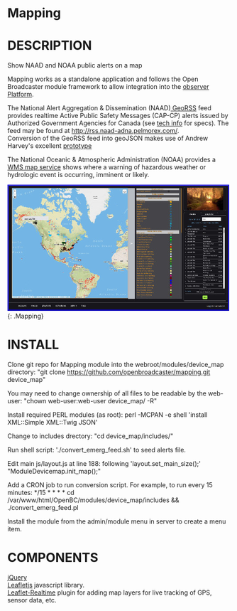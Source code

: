 Mapping
=====

DESCRIPTION
===========
Show NAAD and NOAA public alerts on a map

Mapping works as a standalone application and follows the Open Broadcaster module framework to allow integration into the <a href="https://github.com/openbroadcaster/observer"> observer Platform</a>.

The National Alert Aggregation & Dissemination (NAAD)<a href="https://alerts.pelmorex.com/other-resource/"> GeoRSS</a> feed provides realtime Active Public Safety Messages (CAP-CP) alerts issued by Authorized Government Agencies for Canada (see <a href="https://alerts.pelmorex.com/techinfo/">tech info</a> for specs). The feed may be found at <a href="http://rss.naad-adna.pelmorex.com/">http://rss.naad-adna.pelmorex.com/</a>.<br> Conversion of the GeoRSS feed into geoJSON makes use of Andrew Harvey's excellent <a href="https://github.com/andrewharvey/map.rfs"> prototype</a>

The National Oceanic & Atmospheric Administration (NOAA) provides a <a href="https://idpgis.ncep.noaa.gov/arcgis/rest/services/NWS_Forecasts_Guidance_Warnings/watch_warn_adv/MapServer">WMS map service</a> shows where a warning of hazardous weather or hydrologic event is occurring, imminent or likely.

![ Mapping](img/mapping.jpg ){: .Mapping}

INSTALL
=====
Clone git repo for Mapping module into the webroot/modules/device_map directory: 
 "git clone https://github.com/openbroadcaster/mapping.git device_map"

You may need to change ownership of all files to be readable by the web-user:
 "chown web-user:web-user device_map/ -R"

Install required PERL modules (as root):
perl -MCPAN -e shell 'install XML::Simple XML::Twig JSON'

Change to includes drectory:
 "cd device_map/includes/"
	
Run shell script:
 './convert_emerg_feed.sh' to seed alerts file.

Edit main js/layout.js at line 188:
     following 'layout.set_main_size();'
	"ModuleDevicemap.init_map();"

Add a CRON job to run conversion script. For example, to run every 15 minutes:
 */15 * * * * cd /var/www/html/OpenBC/modules/device_map/includes && ./convert_emerg_feed.pl

Install the module from the admin/module menu in server to create a menu item.

COMPONENTS
============
<a href="http://jquery.com">jQuery</a><br>
<a href="http://leafletjs.com">Leafletjs</a> javascript library.<br>
<a href="https://github.com/perliedman/leaflet-realtime">Leaflet-Realtime</a> plugin for adding map layers for live tracking of GPS, sensor data, etc.


